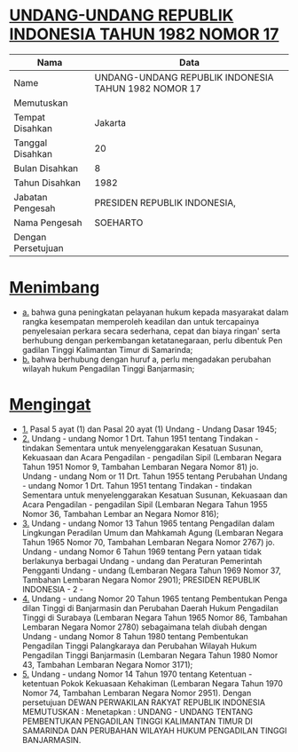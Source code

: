 # [UNDANG-UNDANG REPUBLIK INDONESIA TAHUN 1982 NOMOR 17](http://example.org/legal/document/uu/1982/17)

| Nama | Data |
| ------ | ----- |
|Name|UNDANG-UNDANG REPUBLIK INDONESIA TAHUN 1982 NOMOR 17|
|Memutuskan||
|Tempat Disahkan|Jakarta|
|Tanggal Disahkan|20|
|Bulan Disahkan|8|
|Tahun Disahkan|1982|
|Jabatan Pengesah|PRESIDEN REPUBLIK INDONESIA,|
|Nama Pengesah|SOEHARTO|
|Dengan Persetujuan||
# [Menimbang](http://example.org/legal/document/uu/1982/17/menimbang)

* [a.](http://example.org/legal/document/uu/1982/17/menimbang/point/a) bahwa guna peningkatan pelayanan hukum kepada masyarakat dalam rangka kesempatan memperoleh keadilan dan untuk tercapainya penyelesaian perkara secara sederhana, cepat dan biaya ringan' serta berhubung dengan perkembangan ketatanegaraan, perlu dibentuk Pen gadilan Tinggi Kalimantan Timur di Samarinda;
* [b.](http://example.org/legal/document/uu/1982/17/menimbang/point/b) bahwa berhubung dengan huruf a, perlu mengadakan perubahan wilayah hukum Pengadilan Tinggi Banjarmasin;
# [Mengingat](http://example.org/legal/document/uu/1982/17/mengingat)

* [1.](http://example.org/legal/document/uu/1982/17/mengingat/point/0001) Pasal 5 ayat (1) dan Pasal 20 ayat (1) Undang - Undang Dasar 1945;
* [2.](http://example.org/legal/document/uu/1982/17/mengingat/point/0002) Undang - undang Nomor 1 Drt. Tahun 1951 tentang Tindakan - tindakan Sementara untuk menyelenggarakan Kesatuan Susunan, Kekuasaan dan Acara Pengadilan - pengadilan Sipil (Lembaran Negara Tahun 1951 Nomor 9, Tambahan Lembaran Negara Nomor 81) jo. Undang - undang Nom or 11 Drt. Tahun 1955 tentang Perubahan Undang - undang Nomor 1 Drt. Tahun 1951 tentang Tindakan - tindakan Sementara untuk menyelenggarakan Kesatuan Susunan, Kekuasaan dan Acara Pengadilan - pengadilan Sipil (Lembaran Negara Tahun 1955 Nomor 36, Tambahan Lembar an Negara Nomor 816);
* [3.](http://example.org/legal/document/uu/1982/17/mengingat/point/0003) Undang - undang Nomor 13 Tahun 1965 tentang Pengadilan dalam Lingkungan Peradilan Umum dan Mahkamah Agung (Lembaran Negara Tahun 1965 Nomor 70, Tambahan Lembaran Negara Nomor 2767) jo. Undang - undang Nomor 6 Tahun 1969 tentang Pern yataan tidak berlakunya berbagai Undang - undang dan Peraturan Pemerintah Pengganti Undang - undang (Lembaran Negara Tahun 1969 Nomor 37, Tambahan Lembaran Negara Nomor 2901); PRESIDEN REPUBLIK INDONESIA - 2 -
* [4.](http://example.org/legal/document/uu/1982/17/mengingat/point/0004) Undang - undang Nomor 20 Tahun 1965 tentang Pembentukan Penga dilan Tinggi di Banjarmasin dan Perubahan Daerah Hukum Pengadilan Tinggi di Surabaya (Lembaran Negara Tahun 1965 Nomor 86, Tambahan Lembaran Negara Nomor 2780) sebagaimana telah diubah dengan Undang - undang Nomor 8 Tahun 1980 tentang Pembentukan Pengadilan Tinggi Palangkaraya dan Perubahan Wilayah Hukum Pengadilan Tinggi Banjarmasin (Lembaran Negara Tahun 1980 Nomor 43, Tambahan Lembaran Negara Nomor 3171);
* [5.](http://example.org/legal/document/uu/1982/17/mengingat/point/0005) Undang - undang Nomor 14 Tahun 1970 tentang Ketentuan - ketentuan Pokok Kekuasaan Kehakiman (Lembaran Negara Tahun 1970 Nomor 74, Tambahan Lembaran Negara Nomor 2951). Dengan persetujuan DEWAN PERWAKILAN RAKYAT REPUBLIK INDONESIA MEMUTUSKAN : Menetapkan : UNDANG - UNDANG TENTANG PEMBENTUKAN PENGADILAN TINGGI KALIMANTAN TIMUR DI SAMARINDA DAN PERUBAHAN WILAYAH HUKUM PENGADILAN TINGGI BANJARMASIN.
